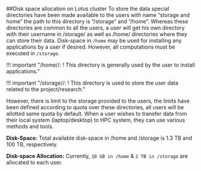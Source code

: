 ##Disk space allocation on Lotus cluster
To store the data special directories have been made available to the users with name “storage and home” the path to this directory is “/storage” and “/home”. Whereas these directories are common to all the users, a user will get his own directory with their username in /storage/ as well as /home/ directories where they can store their data. Disk-space in ```/home``` may be used for installing any applications by a user if desired. However, all computations must be executed in ```/storage```.

!!! important
"/home/<username>/: ! This directory is generally used by the user to install applications."

!!! important
"/storage/<username>/: ! This directory is used to store the user data related to the project/research."

However, there is limit to the storage provided to the users, the limits have been defined according to quota over these directories, all users will be allotted same quota by default. When a user wishes to transfer data from their local system (laptop/desktop) to HPC system, they can use various methods and tools.

**Disk-Space:** 
Total available disk-space in /home and /storage is 1.3 TB and 100 TB, respectively.

**Disk-space Allocation:** 
Currently, ```10 GB in /home``` & ```2 TB in /storage``` are allocated to each user.



